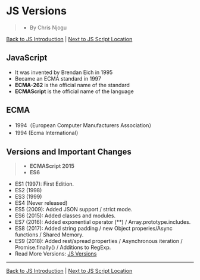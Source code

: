 # JS Versions
> * By Chris Njogu

[Back to JS Introduction](./introduction.md) | [Next to JS Script Location](./script-location.md)

## JavaScript

* It was invented by Brendan Eich in 1995
* Became an ECMA standard in 1997
* **ECMA-262** is the official name of the standard
* **ECMAScript** is the official name of the language




## ECMA

* 1994（European Computer Manufacturers Association）
* 1994 (Ecma International）




## Versions and Important Changes

> * **ECMAScript 2015** 
> * **ES6** 

* ES1 (1997): First Edition.
* ES2 (1998)
* ES3 (1999)
* ES4 (Never released)
* ES5 (2009): Added JSON support / strict mode.
* ES6 (2015): Added classes and modules.
* ES7 (2016): Added exponential operator (**) / Array.prototype.includes.
* ES8 (2017): Added string padding / new Object properies/Async functions / Shared Memory.
* ES9 (2018): Added rest/spread properties / Asynchronous iteration / Promise.finally() / Additions to RegExp.
* Read More Versions: [JS Versions](https://www.w3schools.com/js/js_versions.asp)


----

[Back to JS Introduction](./introduction.md) | [Next to JS Script Location](./script-location.md)
